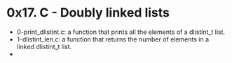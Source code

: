 # 0x17. C - Doubly linked lists

* 0-print_dlistint.c: a function that prints all the elements of a dlistint_t list.
* 1-dlistint_len.c: a function that returns the number of elements in a linked dlistint_t list.
* 